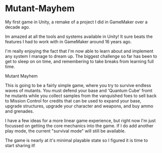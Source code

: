# Mutant-Mayhem
My first game in Unity, a remake of a project I did in GameMaker over a decade ago.

Im amazed at all the tools and systems available in Unity!  It sure beats the features I had to work with in GameMaker around 16 years ago.

I'm really enjoying the fact that I'm now able to learn about and implement any system I manage to dream up.  The biggest challenge
so far has been to get to sleep on on time, and remembering to take breaks from learning full time.



Mutant Mayhem

This is going to be a fairly simple game, where you try to survive endless waves of mutants.  You must defend your base and 'Quantum Cube'
fromt he mutants while you collect samples from the vanquished foes to sell back to Mission Control for credits that can be used to 
expand your base, upgrade structures, upgrade your character and weapons, and buy ammo and grenades.

I have a few ideas for a more linear game experience, but right now I'm just focussed on getting the core mechanics into the game.  If I 
do add another play mode, the current "survival mode" will still be available.



The game is nearly at it's minimal playable state so I figured it is time to start sharing it!


